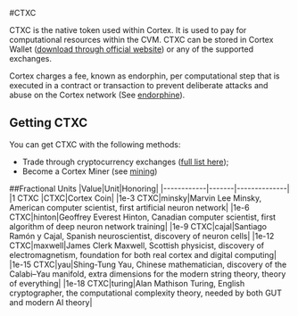 #CTXC

CTXC is the native token used within Cortex. It is used to pay for computational resources within the CVM. CTXC can be stored in Cortex Wallet ([download through official website](https://www.cortexlabs.ai/)) or any of the supported exchanges.

 Cortex charges a fee, known as endorphin, per computational step that is executed in a contract or transaction to prevent deliberate attacks and abuse on the Cortex network (See [endorphine](endorphin.md)).

## Getting CTXC

You can get CTXC with the following methods:

- Trade through cryptocurrency exchanges ([full list here](https://www.cortexlabs.ai/#exchanges));
- Become a Cortex Miner (see [mining](mining.md))


##Fractional Units
|Value|Unit|Honoring|
|------------|-------|--------------|
|1 CTXC    |CTXC|Cortex Coin|
|1e-3 CTXC|minsky|Marvin Lee Minsky, American computer scientist, first artificial neuron network|
|1e-6 CTXC|hinton|Geoffrey Everest Hinton, Canadian computer scientist, first algorithm of deep neuron network training|
|1e-9 CTXC|cajal|Santiago Ramón y Cajal, Spanish neuroscientist, discovery of neuron cells|
|1e-12 CTXC|maxwell|James Clerk Maxwell, Scottish physicist, discovery of electromagnetism, foundation for both real cortex and digital computing|
|1e-15 CTXC|yau|Shing-Tung Yau, Chinese mathematician, discovery of the Calabi–Yau manifold, extra dimensions for the modern string theory, theory of everything|
|1e-18 CTXC|turing|Alan Mathison Turing, English cryptographer, the computational complexity theory, needed by both GUT and modern AI theory|